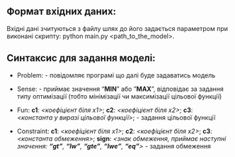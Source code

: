 ##  Формат вхідних даних:
 Вхідні дані зчитуються з файлу шлях до його задається параметром при виконані скрипту: python main.py <path_to_the_model>.

## Синтаксис для задання моделі:

 - Problem: - повідомляє програмі що далі буде задаватись модель

 - Sense: - приймає значення “**MIN**” або ”**MAX**”, відповідає за задання типу оптимізації (тобто мінімізації чи максимізації цільової функції)

 - Fun: **c1**: *<коефіцієнт біля x1>*; **c2**: *<коефіцієнт біля x2>*; **c3**: *<константа у виразі цільової функції>*; - задання цільової функції

 - Constraint: **c1**: *<коефіцієнт біля x1>*; **c2**: *<коефіцієнт біля x2>*; **c3**: *<константа обмеження>*; **sign**: *<знак обмеження, приймає наступні значення: **“gt”**, **“lw”**, **“gte”**, **“lwe”**, **“eq”**>* - задання обмеження

